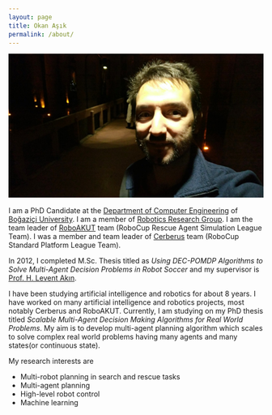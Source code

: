 ```yaml
---
layout: page
title: Okan Aşık
permalink: /about/
---
```


![Okan Aşık](/assets/okan_asik.jpg)

I am a PhD Candidate at the [Department of Computer Engineering](www.cmpe.boun.edu.tr) of [Boğaziçi University](www.boun.edu.tr). I am a member of [Robotics Research Group](robot.cmpe.boun.edu.tr). I am the team leader of [RoboAKUT](robot.cmpe.boun.edu.tr/rescue) team (RoboCup Rescue Agent Simulation League Team). I was a member and team leader of [Cerberus](robot.cmpe.boun.edu.tr/~cerberus) team (RoboCup Standard Platform League Team).

In 2012, I completed M.Sc. Thesis titled as *Using DEC-POMDP Algorithms to Solve Multi-Agent Decision Problems in Robot Soccer* and my supervisor is [Prof. H. Levent Akın](www.cmpe.boun.edu.tr/~akin).

I have been studying artificial intelligence and robotics for about 8 years. I have worked on many artificial intelligence and robotics projects, most notably Cerberus and RoboAKUT. Currently, I am studying on my PhD thesis titled *Scalable Multi-Agent Decision Making Algorithms for Real World Problems*. My aim is to develop multi-agent planning algorithm which scales to solve complex real world problems having many agents and many states(or continuous state).

My research interests are
* Multi-robot planning in search and rescue tasks
* Multi-agent planning
* High-level robot control
* Machine learning

